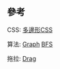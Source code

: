 ## 參考

CSS:
[多邊形CSS](https://bennettfeely.com/clippy/)

算法:
[Graph](https://www.geeksforgeeks.org/implementation-graph-javascript/)
[BFS](http://alrightchiu.github.io/SecondRound/graph-breadth-first-searchbfsguang-du-you-xian-sou-xun.html)

拖拉:
[Drag](http://www.wibibi.com/info.php?tid=HTML5_Drag_and_Drop_%E6%8B%96%E6%9B%B3%E6%95%88%E6%9E%9C)